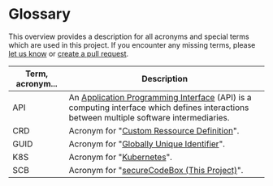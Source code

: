 <!--
SPDX-FileCopyrightText: 2021 iteratec GmbH

SPDX-License-Identifier: Apache-2.0
-->

# Glossary

This overview provides a description for all acronyms and special terms which are used in this project. If you encounter any missing terms, please [let us know](https://github.com/corona-warn-app/cwa-documentation/issues/new?labels=documentation%2C+bug&template=01_doc_issue.md) or [create a pull request](https://github.com/secureCodeBox/secureCodeBox/pulls).

| Term, acronym... | Description |
| --- | --- |
| API | An [Application Programming Interface](https://en.wikipedia.org/wiki/Application_programming_interface) (API) is a computing interface which defines interactions between multiple software intermediaries. |
| CRD | Acronym for "[Custom Ressource Definition](https://kubernetes.io/docs/concepts/extend-kubernetes/api-extension/custom-resources/)". |
| GUID | Acronym for "[Globally Unique Identifier](https://en.wikipedia.org/wiki/Universally_unique_identifier)". |
| K8S | Acronym for "[Kubernetes](https://kubernetes.io/docs/home/)". |
| SCB | Acronym for "[secureCodeBox (This Project)](https://www.secureCodeBox.io)". |


